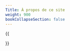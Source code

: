 ```yaml
---
Title: À propos de ce site
weight: 900
bookCollapseSection: false
---
```



{{<section>}}
<!--Section renders pages in section as definition list, using title and description.
Example
```tpl
{{</* section */>}}
```-->